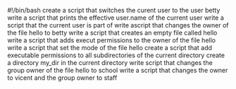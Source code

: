#!/bin/bash 
create a script that switches the curent user to the user betty
write a script that prints the effective user.name of the current user
write a script that the current user is part of
write ascript that changes the owner of the file hello to betty
write a script that creates an empty file called hello
write a script that adds execut permissions to the owner of the file hello
write a script that set the mode of the file hello
create a script that add executable permissions to all subdirectories of the current directory
create a directory my_dir in the current directory
write script that changes the group owner of the file hello to school
write a script that changes the owner to vicent and the group owner to staff
